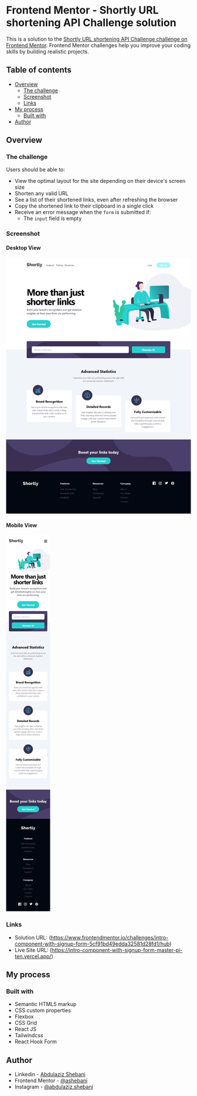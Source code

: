 # Frontend Mentor - Shortly URL shortening API Challenge solution

This is a solution to the [Shortly URL shortening API Challenge challenge on Frontend Mentor](https://www.frontendmentor.io/challenges/url-shortening-api-landing-page-2ce3ob-G). Frontend Mentor challenges help you improve your coding skills by building realistic projects.

## Table of contents

- [Overview](#overview)
  - [The challenge](#the-challenge)
  - [Screenshot](#screenshot)
  - [Links](#links)
- [My process](#my-process)
  - [Built with](#built-with)
- [Author](#author)

## Overview

### The challenge

Users should be able to:

- View the optimal layout for the site depending on their device's screen size
- Shorten any valid URL
- See a list of their shortened links, even after refreshing the browser
- Copy the shortened link to their clipboard in a single click
- Receive an error message when the `form` is submitted if:
  - The `input` field is empty

### Screenshot

#### Desktop View

![screenshot](./desktop-screenshot.png)

#### Mobile View

![screenshot](./mobile-screenshot.png)

### Links

- Solution URL: (https://www.frontendmentor.io/challenges/intro-component-with-signup-form-5cf91bd49edda32581d28fd1/hub)
- Live Site URL: (https://intro-component-with-signup-form-master-pi-ten.vercel.app/)

## My process

### Built with

- Semantic HTML5 markup
- CSS custom properties
- Flexbox
- CSS Grid
- React JS
- Tailwindcss
- React Hook Form

## Author

- Linkedin - [Abdulaziz Shebani](https://www.linkedin.com/in/abdulazizshebani/)
- Frontend Mentor - [@ashebani](https://www.frontendmentor.io/profile/ashebani)
- Instagram - [@abdulaziz.shebani](https://www.instagram.com/abdulaziz.shebani/)
